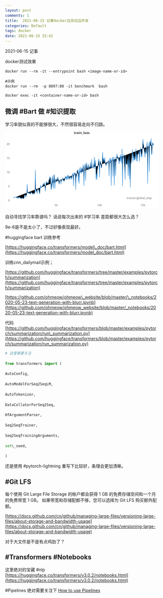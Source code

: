```yaml
---
layout: post
comments: 1
title:  2021-06-15 记事docker边测试边开发
categories: Default
tags: docker
date: 2021-06-15 15:42
---
```


 2021-06-15 记事

docker测试效果

```
docker run --rm -it --entrypoint bash <image-name-or-id>

#示例
docker run --rm  -p 8097:80 -it benchmark  bash
```

```
docker exec -it <container-name-or-id> bash
```


## 微调 #Bart 做 #知识提取
学习率貌似真的不能够很大，不然很容易走向不归路。



![](img/W&B%20Chart%202021_6_15%20下午9_39_32%201.svg)

自动寻找学习率靠谱吗？
话说每次出来的 #学习率 差距都很大怎么选？

9e-6是不是太小了，不过好像表现最好。


#huggingface bart 训练参考

[https://huggingface.co/transformers/model\_doc/bart.html](https://huggingface.co/transformers/model_doc/bart.html)

训练cnn_dailymail示例；

[https://github.com/huggingface/transformers/tree/master/examples/pytorch/summarization](https://github.com/huggingface/transformers/tree/master/examples/pytorch/summarization)


[https://github.com/ohmeow/ohmeow\_website/blob/master/\_notebooks/2020-05-23-text-generation-with-blurr.ipynb](https://github.com/ohmeow/ohmeow_website/blob/master/_notebooks/2020-05-23-text-generation-with-blurr.ipynb)

代码
[https://github.com/huggingface/transformers/blob/master/examples/pytorch/summarization/run\_summarization.py](https://github.com/huggingface/transformers/blob/master/examples/pytorch/summarization/run_summarization.py)
```python
# 这里需要关注

from transformers import (

AutoConfig,

AutoModelForSeq2SeqLM,

AutoTokenizer,

DataCollatorForSeq2Seq,

HfArgumentParser,

Seq2SeqTrainer,

Seq2SeqTrainingArguments,

set\_seed,

)

```

还是使用 #pytorch-lightning 重写下比较好，条理会更加清晰。

## #Git LFS

> 
每个使用 Git Large File Storage 的帐户都会获得 1 GB 的免费存储空间和一个月的免费带宽 1 GB。 如果带宽和存储配额不够，您可以选择为 Git LFS 购买额外配额。

[https://docs.github.com/cn/github/managing-large-files/versioning-large-files/about-storage-and-bandwidth-usage](https://docs.github.com/cn/github/managing-large-files/versioning-large-files/about-storage-and-bandwidth-usage)

对于大文件是不是有点鸡肋了？


## #Transformers #Notebooks
这里绝对的宝藏 #nlp 
[https://huggingface.co/transformers/v3.0.2/notebooks.html](https://huggingface.co/transformers/v3.0.2/notebooks.html)

#Pipelines 绝对需要关注下
[How to use Pipelines](https://github.com/huggingface/transformers/blob/master/notebooks/03-pipelines.ipynb)


